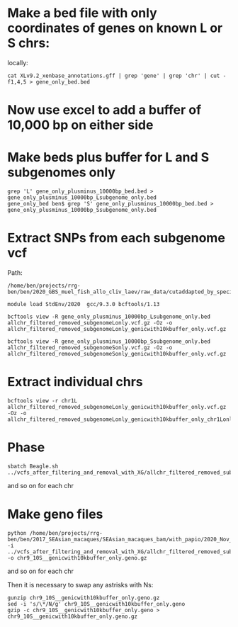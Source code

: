 # Make a bed file with only coordinates of genes on known L or S chrs:
locally:
```
cat XLv9.2_xenbase_annotations.gff | grep 'gene' | grep 'chr' | cut -f1,4,5 > gene_only_bed.bed
```
# Now use excel to add a buffer of 10,000 bp on either side

# Make beds plus buffer for L and S subgenomes only
```
grep 'L' gene_only_plusminus_10000bp_bed.bed > gene_only_plusminus_10000bp_Lsubgenome_only.bed
gene_only_bed ben$ grep 'S' gene_only_plusminus_10000bp_bed.bed > gene_only_plusminus_10000bp_Ssubgenome_only.bed
```
# Extract SNPs from each subgenome vcf
Path:
```
/home/ben/projects/rrg-ben/ben/2020_GBS_muel_fish_allo_cliv_laev/raw_data/cutaddapted_by_species_across_three_plates/laevis/vcfs_after_filtering_and_removal_with_XG
```

```
module load StdEnv/2020  gcc/9.3.0 bcftools/1.13

bcftools view -R gene_only_plusminus_10000bp_Lsubgenome_only.bed allchr_filtered_removed_subgenomeLonly.vcf.gz -Oz -o allchr_filtered_removed_subgenomeLonly_genicwith10kbuffer_only.vcf.gz

bcftools view -R gene_only_plusminus_10000bp_Ssubgenome_only.bed allchr_filtered_removed_subgenomeSonly.vcf.gz -Oz -o allchr_filtered_removed_subgenomeSonly_genicwith10kbuffer_only.vcf.gz
```
# Extract individual chrs
```
bcftools view -r chr1L allchr_filtered_removed_subgenomeLonly_genicwith10kbuffer_only.vcf.gz -Oz -o allchr_filtered_removed_subgenomeLonly_genicwith10kbuffer_only_chr1Lonly.vcf.gz
```
# Phase
```
sbatch Beagle.sh  ../vcfs_after_filtering_and_removal_with_XG/allchr_filtered_removed_subgenomeLonly_genicwith10kbuffer_only_chr1Lonly.vcf.gz
```
and so on for each chr

# Make geno files
```
python /home/ben/projects/rrg-ben/ben/2017_SEAsian_macaques/SEAsian_macaques_bam/with_papio/2020_Nov_filtered_by_depth_3sigmas/final_data_including_sites_with_lots_of_missing_data/genomics_general/VCF_processing/parseVCF.py -i ../vcfs_after_filtering_and_removal_with_XG/allchr_filtered_removed_subgenomeSonly_genicwith10kbuffer_only_chr9_10Sonly.vcf.gz -o chr9_10S__genicwith10kbuffer_only.geno.gz
```
and so on for each chr

Then it is necessary to swap any astrisks with Ns:

```
gunzip chr9_10S__genicwith10kbuffer_only.geno.gz
sed -i 's/\*/N/g' chr9_10S__genicwith10kbuffer_only.geno
gzip -c chr9_10S__genicwith10kbuffer_only.geno > chr9_10S__genicwith10kbuffer_only.geno.gz
```
